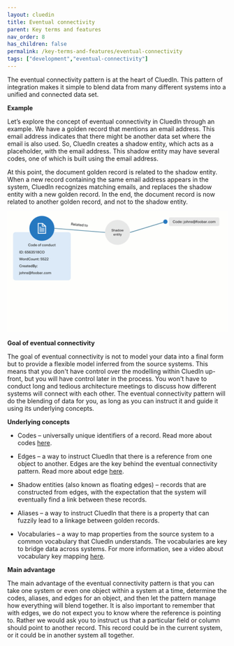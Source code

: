```yaml
---
layout: cluedin
title: Eventual connectivity
parent: Key terms and features
nav_order: 8
has_children: false
permalink: /key-terms-and-features/eventual-connectivity
tags: ["development","eventual-connectivity"]
---
```


The eventual connectivity pattern is at the heart of CluedIn. This pattern of integration makes it simple to blend data from many different systems into a unified and connected data set.

**Example**

Let’s explore the concept of eventual connectivity in CluedIn through an example. We have a golden record that mentions an email address. This email address indicates that there might be another data set where the email is also used. So, CluedIn creates a shadow entity, which acts as a placeholder, with the email address. This shadow entity may have several codes, one of which is built using the email address.

At this point, the document golden record is related to the shadow entity. When a new record containing the same email address appears in the system, CluedIn recognizes matching emails, and replaces the shadow entity with a new golden record. In the end, the document record is now related to another golden record, and not to the shadow entity.

![eventual-connectivity-1.gif](../../assets/images/key-terms-and-features/eventual-connectivity-1.gif)

**Goal of eventual connectivity**

The goal of eventual connectivity is not to model your data into a final form but to provide a flexible model inferred from the source systems. This means that you don't have control over the modelling within CluedIn up-front, but you will have control later in the process. You won't have to conduct long and tedious architecture meetings to discuss how different systems will connect with each other. The eventual connectivity pattern will do the blending of data for you, as long as you can instruct it and guide it using its underlying concepts.

**Underlying concepts**

- Codes – universally unique identifiers of a record. Read more about codes [here](/Documentation/Key-terms-and-features/Codes).

- Edges – a way to instruct CluedIn that there is a reference from one object to another. Edges are the key behind the eventual connectivity pattern. Read more about edge [here](/Documentation/Key-terms-and-features/Edges).

- Shadow entities (also known as floating edges) – records that are constructed from edges, with the expectation that the system will eventually find a link between these records.

- Aliases – a way to instruct CluedIn that there is a property that can fuzzily lead to a linkage between golden records.

- Vocabularies – a way to map properties from the source system to a common vocabulary that CluedIn understands. The vocabularies are key to bridge data across systems. For more information, see a video about vocabulary key mapping [here](/management/data-catalog/modeling-approaches).

**Main advantage**

The main advantage of the eventual connectivity pattern is that you can take one system or even one object within a system at a time, determine the codes, aliases, and edges for an object, and then let the pattern manage how everything will blend together. It is also important to remember that with edges, we do not expect you to know where the reference is pointing to. Rather we would ask you to instruct us that a particular field or column should point to another record. This record could be in the current system, or it could be in another system all together.